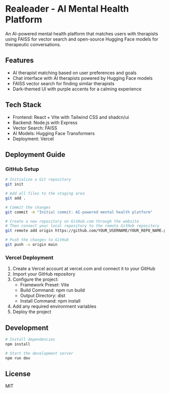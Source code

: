 # Realeader - AI Mental Health Platform

An AI-powered mental health platform that matches users with therapists using FAISS for vector search and open-source Hugging Face models for therapeutic conversations.

## Features

- AI therapist matching based on user preferences and goals
- Chat interface with AI therapists powered by Hugging Face models
- FAISS vector search for finding similar therapists
- Dark-themed UI with purple accents for a calming experience

## Tech Stack

- Frontend: React + Vite with Tailwind CSS and shadcn/ui
- Backend: Node.js with Express
- Vector Search: FAISS
- AI Models: Hugging Face Transformers
- Deployment: Vercel

## Deployment Guide

### GitHub Setup

```bash
# Initialize a Git repository
git init

# Add all files to the staging area
git add .

# Commit the changes
git commit -m "Initial commit: AI-powered mental health platform"

# Create a new repository on GitHub.com through the website
# Then connect your local repository to the remote GitHub repository
git remote add origin https://github.com/YOUR_USERNAME/YOUR_REPO_NAME.git

# Push the changes to GitHub
git push -u origin main
```

### Vercel Deployment

1. Create a Vercel account at vercel.com and connect it to your GitHub
2. Import your GitHub repository
3. Configure the project:
   - Framework Preset: Vite
   - Build Command: npm run build
   - Output Directory: dist
   - Install Command: npm install
4. Add any required environment variables
5. Deploy the project

## Development

```bash
# Install dependencies
npm install

# Start the development server
npm run dev
```

## License

MIT